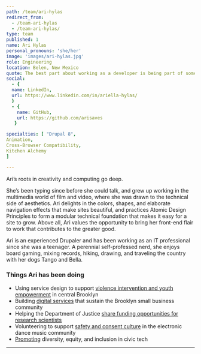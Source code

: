 ```yaml
---
path: /team/ari-hylas
redirect_from: 
  - /team-ari-hylas
  - /team-ari-hylas/
type: team
published: 1
name: Ari Hylas
personal_pronouns: 'she/her'
image: 'images/ari-hylas.jpg'
role: Engineering
location: Belen, New Mexico
quote: The best part about working as a developer is being part of something larger than myself, which makes me feel that there’s no limit to what I can do.
social:
  - {
  name: LinkedIn,
  url: https://www.linkedin.com/in/ariella-hylas/
  }
  - {
    name: GitHub,
    url: https://github.com/arisaves
   }

specialties: [ "Drupal 8",
Animation,
Cross-Browser Compatibility,
Kitchen Alchemy
]

---
```


Ari’s roots in creativity and computing go deep. 

She’s been typing since before she could talk, and grew up working in the multimedia world of film and video, where she was drawn to the technical side of aesthetics. Ari delights in the colors, shapes, and elaborate navigation effects that make sites beautiful, and practices Atomic Design Principles to form a modular technical foundation that makes it easy for a site to grow. Above all, Ari values the opportunity to bring her front-end flair to work that contributes to the greater good.

Ari is an experienced Drupaler and has been working as an IT professional since she was a teenager. A perennial self-professed nerd, she enjoys board gaming, mixing records, hiking, drawing, and traveling the country with her dogs Tango and Bella. 




### Things Ari has been doing
* Using service design to support [violence intervention and youth empowerment](https://www.kavibrooklyn.org/) in central Brooklyn 
* Building [digital services](https://vermilion.tech/) that sustain the Brooklyn small business community
* Helping the Department of Justice [share funding opportunities for research scientists](https://nij.ojp.gov/)
* Volunteering to support [safety and consent culture](https://dancesafe.org/) in the electronic dance music community
* [Promoting](https://drive.google.com/open?id=1aHqV3-XnHm2YwsTmWYrJXC8XISFuZRcG) diversity, equity, and inclusion in civic tech

-------------------------------

